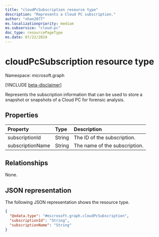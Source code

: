 ```yaml
---
title: "cloudPcSubscription resource type"
description: "Represents a Cloud PC subscription."
author: "xhan2077"
ms.localizationpriority: medium
ms.subservice: "cloud-pc"
doc_type: resourcePageType
ms.date: 07/22/2024
---
```


# cloudPcSubscription resource type

Namespace: microsoft.graph

[!INCLUDE [beta-disclaimer](../../includes/beta-disclaimer.md)]

Represents the subscription information that can be used to store a snapshot or snapshots of a Cloud PC for forensic analysis.

## Properties
|Property|Type|Description|
|:---|:---|:---|
|subscriptionId|String|The ID of the subscription.|
|subscriptionName|String|The name of the subscription.|

## Relationships
None.

## JSON representation
The following JSON representation shows the resource type.
<!-- {
  "blockType": "resource",
  "keyProperty": "subscriptionId",
  "@odata.type": "microsoft.graph.cloudPcSubscription",
  "baseType": "microsoft.graph.entity",
  "openType": false
}
-->
``` json
{
  "@odata.type": "#microsoft.graph.cloudPcSubscription",
  "subscriptionId": "String",
  "subscriptionName": "String"
}
```
